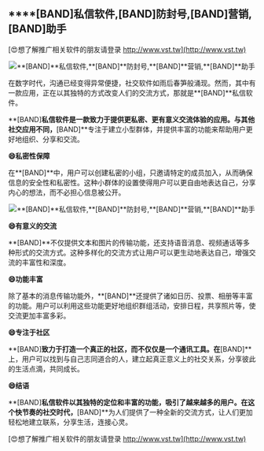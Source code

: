 ## ****[BAND]**私信软件,**[BAND]**防封号,**[BAND]**营销,**[BAND]**助手**

[😍想了解推广相关软件的朋友请登录 http://www.vst.tw](http://www.vst.tw)

 <center><img src="https://vst.tw/MP4/tuiguang/png/1.png" alt="**[BAND]**私信软件,**[BAND]**防封号,**[BAND]**营销,**[BAND]**助手"></center>

在数字时代，沟通已经变得异常便捷，社交软件如雨后春笋般涌现。然而，其中有一款应用，正在以其独特的方式改变人们的交流方式，那就是**[BAND]**私信软件。

**[BAND]**私信软件是一款致力于提供更私密、更有意义交流体验的应用。与其他社交应用不同，**[BAND]**专注于建立小型群体，并提供丰富的功能来帮助用户更好地组织、分享和交流。

**😄私密性保障**

在**[BAND]**中，用户可以创建私密的小组，只邀请特定的成员加入，从而确保信息的安全性和私密性。这种小群体的设置使得用户可以更自由地表达自己，分享内心的想法，而不必担心信息被公开。

 <center><img src="https://vst.tw/MP4/tuiguang/png/4.png" alt="**[BAND]**私信软件,**[BAND]**防封号,**[BAND]**营销,**[BAND]**助手"></center>

**😄有意义的交流**

**[BAND]**不仅提供文本和图片的传输功能，还支持语音消息、视频通话等多种形式的交流方式。这种多样化的交流方式让用户可以更生动地表达自己，增强交流的丰富性和深度。

**😄功能丰富**

除了基本的消息传输功能外，**[BAND]**还提供了诸如日历、投票、相册等丰富的功能。用户可以利用这些功能更好地组织群组活动，安排日程，共享照片等，使交流更加丰富多彩。

**😄专注于社区**

**[BAND]**致力于打造一个真正的社区，而不仅仅是一个通讯工具。在**[BAND]**上，用户可以找到与自己志同道合的人，建立起真正意义上的社交关系，分享彼此的生活点滴，共同成长。

**😄结语**

**[BAND]**私信软件以其独特的定位和丰富的功能，吸引了越来越多的用户。在这个快节奏的社交时代，**[BAND]**为人们提供了一种全新的交流方式，让人们更加轻松地建立联系，分享生活，连接心灵。

[😍想了解推广相关软件的朋友请登录 http://www.vst.tw](http://www.vst.tw)



